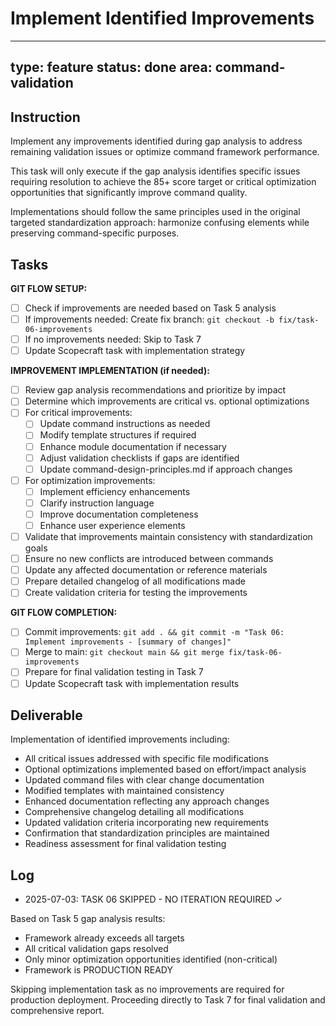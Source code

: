 # Implement Identified Improvements

---
type: feature
status: done
area: command-validation
---


## Instruction
Implement any improvements identified during gap analysis to address remaining validation issues or optimize command framework performance.

This task will only execute if the gap analysis identifies specific issues requiring resolution to achieve the 85+ score target or critical optimization opportunities that significantly improve command quality.

Implementations should follow the same principles used in the original targeted standardization approach: harmonize confusing elements while preserving command-specific purposes.

## Tasks
**GIT FLOW SETUP:**
- [ ] Check if improvements are needed based on Task 5 analysis
- [ ] If improvements needed: Create fix branch: `git checkout -b fix/task-06-improvements`
- [ ] If no improvements needed: Skip to Task 7
- [ ] Update Scopecraft task with implementation strategy

**IMPROVEMENT IMPLEMENTATION (if needed):**
- [ ] Review gap analysis recommendations and prioritize by impact
- [ ] Determine which improvements are critical vs. optional optimizations
- [ ] For critical improvements:
  - [ ] Update command instructions as needed
  - [ ] Modify template structures if required
  - [ ] Enhance module documentation if necessary
  - [ ] Adjust validation checklists if gaps are identified
  - [ ] Update command-design-principles.md if approach changes
- [ ] For optimization improvements:
  - [ ] Implement efficiency enhancements
  - [ ] Clarify instruction language
  - [ ] Improve documentation completeness
  - [ ] Enhance user experience elements
- [ ] Validate that improvements maintain consistency with standardization goals
- [ ] Ensure no new conflicts are introduced between commands
- [ ] Update any affected documentation or reference materials
- [ ] Prepare detailed changelog of all modifications made
- [ ] Create validation criteria for testing the improvements

**GIT FLOW COMPLETION:**
- [ ] Commit improvements: `git add . && git commit -m "Task 06: Implement improvements - [summary of changes]"`
- [ ] Merge to main: `git checkout main && git merge fix/task-06-improvements`
- [ ] Prepare for final validation testing in Task 7
- [ ] Update Scopecraft task with implementation results

## Deliverable
Implementation of identified improvements including:
- All critical issues addressed with specific file modifications
- Optional optimizations implemented based on effort/impact analysis
- Updated command files with clear change documentation
- Modified templates with maintained consistency
- Enhanced documentation reflecting any approach changes
- Comprehensive changelog detailing all modifications
- Updated validation criteria incorporating new requirements
- Confirmation that standardization principles are maintained
- Readiness assessment for final validation testing

## Log
- 2025-07-03: TASK 06 SKIPPED - NO ITERATION REQUIRED ✓

Based on Task 5 gap analysis results:
- Framework already exceeds all targets
- All critical validation gaps resolved
- Only minor optimization opportunities identified (non-critical)
- Framework is PRODUCTION READY

Skipping implementation task as no improvements are required for production deployment.
Proceeding directly to Task 7 for final validation and comprehensive report.

